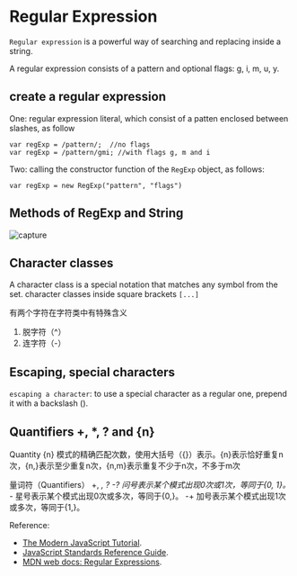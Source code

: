 # Regular Expression

`Regular expression` is a powerful way of searching and replacing inside a string.

A regular expression consists of a pattern and optional flags: g, i, m, u, y.

## create a regular expression

One: regular expression literal, which consist of a patten enclosed between slashes, as follow

```
var regExp = /pattern/;  //no flags
var regExp = /pattern/gmi; //with flags g, m and i
```
Two: calling the constructor function of the `RegExp` object, as follows:
```
var regExp = new RegExp("pattern", "flags")
```
## Methods of RegExp and String
![capture](https://user-images.githubusercontent.com/38870192/41758407-6917d156-75b6-11e8-8c57-dd1bf764b38a.PNG)

## Character classes

A character class is a special notation that matches any symbol from the set.
character classes inside square brackets `[...]`

有两个字符在字符类中有特殊含义
1. 脱字符（^）
2. 连字符（-）

## Escaping, special characters

`escaping a character`: to use a special character as a regular one, prepend it with a backslash (\).

## Quantifiers +, *, ? and {n}
Quantity {n}
模式的精确匹配次数，使用大括号（{}）表示。{n}表示恰好重复n次，{n,}表示至少重复n次，{n,m}表示重复不少于n次，不多于m次

量词符（Quantifiers） +, *, ?
-? 问号表示某个模式出现0次或1次，等同于{0, 1}。
-* 星号表示某个模式出现0次或多次，等同于{0,}。
-+ 加号表示某个模式出现1次或多次，等同于{1,}。

Reference:
- [The Modern JavaScript Tutorial](https://javascript.info/).
- [JavaScript Standards Reference Guide](http://javascript.ruanyifeng.com/).
- [MDN web docs: Regular Expressions](https://developer.mozilla.org/en-US/docs/Web/JavaScript/Guide/Regular_Expressions).
